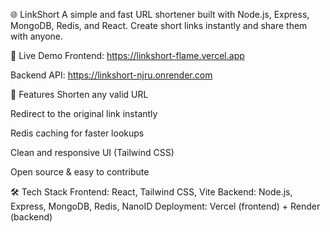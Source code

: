 🌐 LinkShort
A simple and fast URL shortener built with Node.js, Express, MongoDB, Redis, and React.
Create short links instantly and share them with anyone.

🚀 Live Demo
Frontend: https://linkshort-flame.vercel.app

Backend API: https://linkshort-njru.onrender.com

📌 Features
Shorten any valid URL

Redirect to the original link instantly

Redis caching for faster lookups

Clean and responsive UI (Tailwind CSS)

Open source & easy to contribute

🛠️ Tech Stack
Frontend: React, Tailwind CSS, Vite
Backend: Node.js, Express, MongoDB, Redis, NanoID
Deployment: Vercel (frontend) + Render (backend)
